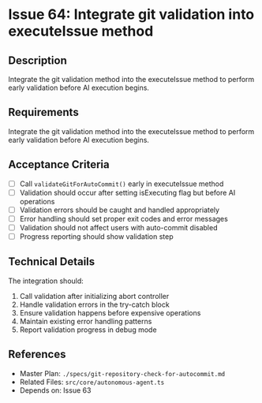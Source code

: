 # Issue 64: Integrate git validation into executeIssue method

## Description
Integrate the git validation method into the executeIssue method to perform early validation before AI execution begins.

## Requirements

Integrate the git validation method into the executeIssue method to perform early validation before AI execution begins.

## Acceptance Criteria
- [ ] Call `validateGitForAutoCommit()` early in executeIssue method
- [ ] Validation should occur after setting isExecuting flag but before AI operations
- [ ] Validation errors should be caught and handled appropriately
- [ ] Error handling should set proper exit codes and error messages
- [ ] Validation should not affect users with auto-commit disabled
- [ ] Progress reporting should show validation step

## Technical Details
The integration should:
1. Call validation after initializing abort controller
2. Handle validation errors in the try-catch block
3. Ensure validation happens before expensive operations
4. Maintain existing error handling patterns
5. Report validation progress in debug mode

## References
- Master Plan: `./specs/git-repository-check-for-autocommit.md`
- Related Files: `src/core/autonomous-agent.ts`
- Depends on: Issue 63
